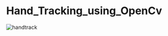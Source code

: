 # Hand_Tracking_using_OpenCv
![handtrack](https://user-images.githubusercontent.com/106165581/202970306-211cf286-777d-4be2-9765-3557f24bb427.png)

